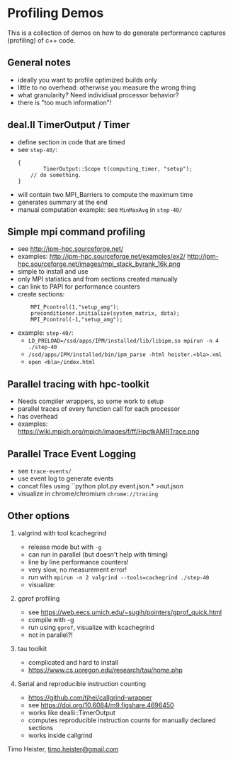 Profiling Demos
===============

This is a collection of demos on how to do generate performance captures
(profiling) of c++ code.

General notes
-------------

 - ideally you want to profile optimized builds only
 - little to no overhead: otherwise you measure the wrong thing
 - what granularity? Need individiual processor behavior?
 - there is "too much information"!
   
deal.II TimerOutput / Timer
---------------------------

  - define section in code that are timed
  - see ``step-40/``:
    ```
	{
            TimerOutput::Scope t(computing_timer, "setup");
	    // do something.
	}
    ```
  - will contain two MPI_Barriers to compute the maximum time
  - generates summary at the end
  - manual computation example: see ``MinMaxAvg`` in ``step-40/``

Simple mpi command profiling
----------------------------

  - see http://ipm-hpc.sourceforge.net/
  - examples: http://ipm-hpc.sourceforge.net/examples/ex2/ http://ipm-hpc.sourceforge.net/images/mpi_stack_byrank_16k.png
  - simple to install and use
  - only MPI statistics and from sections created manually
  - can link to PAPI for performance counters
  - create sections: 
    ```
        MPI_Pcontrol(1,"setup_amg");
        preconditioner.initialize(system_matrix, data);
        MPI_Pcontrol(-1,"setup_amg");
    ```
  - example: ``step-40/``:
    - ``LD_PRELOAD=/ssd/apps/IPM/installed/lib/libipm.so mpirun -n 4 ./step-40``
    - ``/ssd/apps/IPM/installed/bin/ipm_parse -html heister.<bla>.xml``
    - ``open <bla>/index.html``


Parallel tracing with hpc-toolkit
---------------------------------
   - Needs compiler wrappers, so some work to setup
   - parallel traces of every function call for each processor
   - has overhead
   - examples: https://wiki.mpich.org/mpich/images/f/ff/HpctkAMRTrace.png


Parallel Trace Event Logging
----------------------------
   
  - see ``trace-events/``
  - use event log to generate events
  - concat files using ``python plot.py event.json.* >out.json
  - visualize in chrome/chromium ``chrome://tracing``

Other options
-------------

1. valgrind with tool kcachegrind
   - release mode but with ``-g``
   - can run in parallel (but doesn't help with timing)
   - line by line performance counters!
   - very slow, no measurement error!
   - run with ``mpirun -n 2 valgrind --tools=cachegrind ./step-40``
   - visualize: 

2. gprof profiling
   - see https://web.eecs.umich.edu/~sugih/pointers/gprof_quick.html
   - compile with -g
   - run using ``gprof``, visualize with kcachegrind
   - not in parallel?!

3. tau toolkit
   - complicated and hard to install
   - https://www.cs.uoregon.edu/research/tau/home.php

4. Serial and reproducible instruction counting
   - https://github.com/tjhei/callgrind-wrapper
   - see https://doi.org/10.6084/m9.figshare.4696450
   - works like dealii::TimerOutput
   - computes reproducible instruction counts for manually declared sections
   - works inside callgrind



Timo Heister, timo.heister@gmail.com